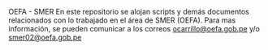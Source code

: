 OEFA - SMER
 En este repositorio se alojan scripts y demás documentos relacionados con lo trabajado en el área de SMER (OEFA). Para mas información, se pueden comunicar a los correos ocarrillo@oefa.gob.pe y/o smer02@oefa.gob.pe
